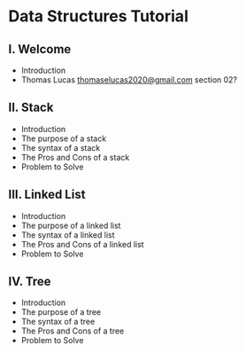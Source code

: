 # Data Structures Tutorial
## I. Welcome
* Introduction
* Thomas Lucas thomaselucas2020@gmail.com section 02?
## II. Stack 
* Introduction
* The purpose of a stack
* The syntax of a stack
* The Pros and Cons of a stack
* Problem to Solve
## III. Linked List
* Introduction
* The purpose of a linked list
* The syntax of a linked list
* The Pros and Cons of a linked list
* Problem to Solve
## IV. Tree
* Introduction
* The purpose of a tree
* The syntax of a tree
* The Pros and Cons of a tree
* Problem to Solve
